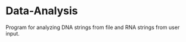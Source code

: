 Data-Analysis
=============
Program for analyzing DNA strings from file and RNA strings from user input. 
